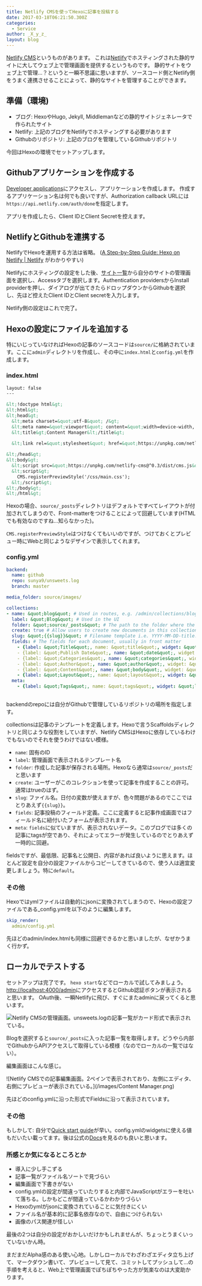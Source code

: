 ```yaml
---
title: Netlify CMSを使ってHexoに記事を投稿する
date: 2017-03-18T06:21:50.300Z
categories:
  - Service
author: _X_y_z_
layout: blog
---
```


[Netlify CMS](https://github.com/netlify/netlify-cms)というものがあります。
これは[Netlify](https://www.netlify.com/)でホスティングされた静的サイトに大してウェブ上で管理画面を提供するというものです。
静的サイトをウェブ上で管理…？というと一瞬不思議に思いますが、ソースコード側とNetlify側をうまく連携させることによって、静的なサイトを管理することができます。

<!-- more -->

## 準備（環境)

* ブログ: HexoやHugo, Jekyll, Middlemanなどの静的サイトジェネレータで作られたサイト
* Netlify: 上記のブログをNetlifyでホスティングする必要があります
* Githubのリポジトリ: 上記のブログを管理しているGithubリポジトリ

今回はHexoの環境でセットアップします。

## Githubアプリケーションを作成する

[Developer applications](https://github.com/settings/developers)にアクセスし、アプリケーションを作成します。
作成するアプリケーション名は何でも良いですが、Authorization callback URLには
`https://api.netlify.com/auth/done`を指定します。

アプリを作成したら、Client IDとClient Secretを控えます。

## NetlifyとGithubを連携する

NetlifyでHexoを運用する方法は省略。
([A Step-by-Step Guide: Hexo on Netlify | Netlify](https://www.netlify.com/blog/2015/10/26/a-step-by-step-guide-hexo-on-netlify/)
がわかりやすい)

Netlifyにホスティングの設定をした後、[サイト一覧](https://app.netlify.com/)から自分のサイトの管理画面を選択し、Accessタブを選択します。Authentication providersからInstall providerを押し、ダイアログが出てきたらドロップダウンからGithubを選択し、先ほど控えたClient IDとClient secretを入力します。

Netlify側の設定はこれで完了。

## Hexoの設定にファイルを追加する

特にいじっていなければHexoの記事のソースコードは`source/`に格納されています。ここに`admin`ディレクトリを作成し、その中に`index.html`と`config.yml`を作成します。

### index.html

```html
layout: false
---

&lt;!doctype html&gt;
&lt;html&gt;
&lt;head&gt;
  &lt;meta charset=&quot;utf-8&quot; /&gt;
  &lt;meta name=&quot;viewport&quot; content=&quot;width=device-width, initial-scale=1.0&quot; /&gt;
  &lt;title&gt;Content Manager&lt;/title&gt;
  
  &lt;link rel=&quot;stylesheet&quot; href=&quot;https://unpkg.com/netlify-cms@^0.3/dist/cms.css&quot; /&gt;

&lt;/head&gt;
&lt;body&gt;
  &lt;script src=&quot;https://unpkg.com/netlify-cms@^0.3/dist/cms.js&quot;&gt;&lt;/script&gt;
  &lt;script&gt;
    CMS.registerPreviewStyle('/css/main.css');
  &lt;/script&gt;
&lt;/body&gt;
&lt;/html&gt;

```
Hexoの場合、`source/_posts`ディレクトリはデフォルトですべてレイアウトが付加されてしまうので、Front-matterをつけることによって回避しています(HTMLでも有効なのですね…知らなかった)。

`CMS.registerPreviewStyle`はつけなくてもいいのですが、つけておくとプレビュー時にWebと同じようなデザインで表示してくれます。

### config.yml

```yaml
backend:
  name: github
  repo: sunya9/unsweets.log
  branch: master

media_folder: source/images/

collections:
- name: &quot;blog&quot; # Used in routes, e.g. /admin/collections/blog
  label: &quot;Blog&quot; # Used in the UI
  folder: &quot;source/_posts&quot; # The path to the folder where the documents are stored
  create: true # Allow users to create new documents in this collection
  slug: &quot;{{slug}}&quot; # Filename template i.e. YYYY-MM-DD-title.md
  fields: # The fields for each document, usually in front matter
    - {label: &quot;Title&quot;, name: &quot;title&quot;, widget: &quot;string&quot;}
    - {label: &quot;Publish Date&quot;, name: &quot;date&quot;, widget: &quot;datetime&quot;, default: &quot;&quot;}
    - {label: &quot;Categories&quot;, name: &quot;categories&quot;, widget: &quot;list&quot;, default: &quot;&quot;}
    - {label: &quot;Author&quot;, name: &quot;author&quot;, widget: &quot;string&quot;, default: &quot;_X_y_z_&quot;}
    - {label: &quot;Content&quot;, name: &quot;body&quot;, widget: &quot;markdown&quot;}
    - {label: &quot;Layout&quot;, name: &quot;layout&quot;, widget: &quot;hidden&quot;, default: &quot;blog&quot;}
  meta:
    - {label: &quot;Tags&quot;, name: &quot;tags&quot;, widget: &quot;list&quot;, default: &quot;&quot; }
  
```
backendのrepoには自分がGithubで管理しているリポジトリの場所を指定します。

collectionsは記事のテンプレートを定義します。Hexoで言うScaffoldsディレクトリと同じような役割をしていますが、Netlify CMSはHexoに依存しているわけでもないのでそれを使うわけではない模様。

* `name`: 固有のID
* `label`: 管理画面で表示されるテンプレート名
* `folder`: 作成した記事が保存される場所。Hexoなら通常は`source/_posts`だと思います
* `create`: ユーザーがこのコレクションを使って記事を作成することの許可。通常はtrueのはず。
* `slug`: ファイル名。日付の変数が使えますが、色々問題があるのでここではとりあえず`{{slug}}`。
* `fields`: 記事投稿のフィールド定義。ここに定義すると記事作成画面ではフィールド名に紐付いたフォームが表示されます。
* `meta`: `fields`に似ていますが、表示されないデータ。このブログでは多くの記事にtagsが空であり、それによってエラーが発生しているのでとりあえず一時的に回避。

fieldsですが、最低限、記事名と公開日、内容があれば良いように思えます。ほとんど設定を自分の設定ファイルからコピーしてきているので、使う人は適宜変更しましょう。特に`default`。

### その他
Hexoではymlファイルは自動的にjsonに変換されてしまうので、Hexoの設定ファイルである_config.ymlを以下のように編集します。

```yaml
skip_render:
  admin/config.yml
```

先ほどのadmin/index.htmlも同様に回避できるかと思いましたが、なぜかうまく行かず。

## ローカルでテストする
セットアップは完了です。
`hexo start`などでローカルで試してみましょう。[http://localhost:4000/admin](http://localhost:4000/admin)にアクセスするとGithub認証ボタンが表示されると思います。
OAuth後、一瞬Netlifyに飛び、すぐにまたadminに戻ってくると思います。

![Netlify CMSの管理画面。unsweets.logの記事一覧がカード形式で表示されている。](/images/d88e0aac-46bd-49a3-af56-2802ca148f7f.png)

Blogを選択すると`source/_posts`に入った記事一覧を取得します。どうやら内部でGithubからAPIアクセスして取得している模様（なのでローカルの一覧ではない）。

編集画面はこんな感じ。

![Netlify CMSでの記事編集画面。2ペインで表示されており、左側にエディタ、右側にプレビューが表示されている。](/images/Content Manager.png)

先ほどのconfig.ymlに沿った形式でFieldsに沿って表示されています。

### その他
もしかして: 自分で[Quick start guide](https://github.com/netlify/netlify-cms/blob/master/docs/quick-start.md)が早い。config.ymlのwidgetsに使える値もだいたい載ってます。後は公式の[Docs](https://www.netlifycms.org/docs/)を見るのも良いと思います。

### 所感とか気になるところとか

* 導入に少し手こずる
* 記事一覧がファイル名ソートで見づらい
* 編集画面で下書きがない
* config.ymlの設定が間違っていたりすると内部でJavaScriptがエラーを吐いて落ちる。しかもどこが間違っているかわかりづらい
* Hexoのymlがjsonに変換されていることに気付きにくい
* ファイル名が基本的に記事名依存なので、自由につけられない
* 画像のパス関連が怪しい

最後の2つは自分の設定がおかしいだけかもしれませんが、ちょっとうまくいっていないかん時。

まだまだAlpha感のある使い心地。しかしローカルでわざわざエディタ立ち上げて、マークダウン書いて、プレビューして見て、コミットしてプッシュして…の手順を考えると、Web上で管理画面でぽちぽちやった方が気楽なのは大変助かります。
